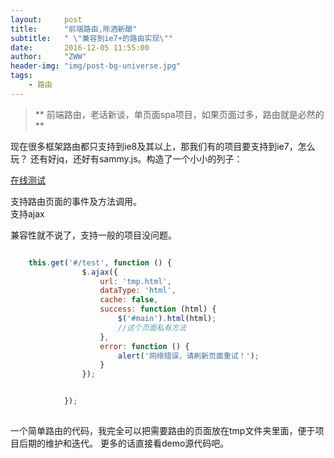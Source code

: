 ```yaml
---
layout:     post
title:      "前端路由,陈酒新酿"
subtitle:   " \"兼容到ie7+的路由实现\""
date:       2016-12-05 11:55:00
author:     "ZWW"
header-img: "img/post-bg-universe.jpg"
tags:
    - 路由
---
```


> ** 前端路由，老话新谈，单页面spa项目，如果页面过多，路由就是必然的 **

现在很多框架路由都只支持到ie8及其以上，那我们有的项目要支持到ie7，怎么玩？
还有好jq，还好有sammy.js。构造了一个小小的列子：

<a href="http://www.zhangweiwei.cn/tools/router7/examples/hello_world/ie7.html#/" target="_blank">在线测试</a>

支持路由页面的事件及方法调用。<br>
支持ajax<br>

兼容性就不说了，支持一般的项目没问题。

```javascript

    this.get('#/test', function () {
                $.ajax({
                    url: 'tmp.html',
                    dataType: 'html',
                    cache: false,
                    success: function (html) {
                        $('#main').html(html);
                        //这个页面私有方法
                    },
                    error: function () {
                        alert('网络错误，请刷新页面重试！');
                    }
                });


            });
    
```

一个简单路由的代码，我完全可以把需要路由的页面放在tmp文件夹里面，便于项目后期的维护和迭代。
更多的话直接看demo源代码吧。





        
